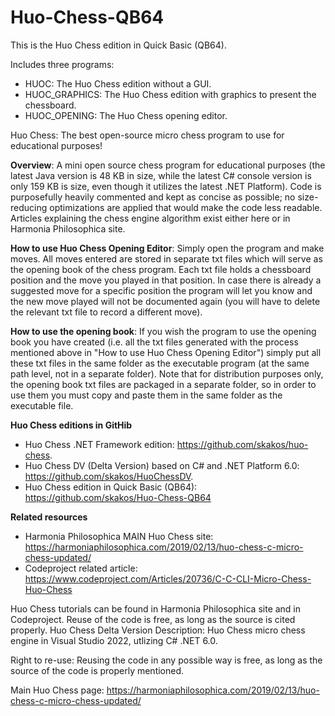 # Huo-Chess-QB64
This is the Huo Chess edition in Quick Basic (QB64).

Includes three programs:
- HUOC: The Huo Chess edition without a GUI.
- HUOC_GRAPHICS: The Huo Chess edition with graphics to present the chessboard.
- HUOC_OPENING: The Huo Chess opening editor.

Huo Chess: The best open-source micro chess program to use for educational purposes!

**Overview**: A mini open source chess program for educational purposes (the latest Java version is 48 KB in size, while the latest C# console version is only 159 KB is size, even though it utilizes the latest .NET Platform). Code is purposefully heavily commented and kept as concise as possible; no size-reducing optimizations are applied that would make the code less readable. Articles explaining the chess engine algorithm exist either here or in Harmonia Philosophica site.

**How to use Huo Chess Opening Editor**: Simply open the program and make moves. All moves entered are stored in separate txt files which will serve as the opening book of the chess program. Each txt file holds a chessboard position and the move you played in that position. In case there is already a suggested move for a specific position the program will let you know and the new move played will not be documented again (you will have to delete the relevant txt file to record a different move).

**How to use the opening book**: If you wish the program to use the opening book you have created (i.e. all the txt files generated with the process mentioned above in "How to use Huo Chess Opening Editor") simply put all these txt files in the same folder as the executable program (at the same path level, not in a separate folder). Note that for distribution purposes only, the opening book txt files are packaged in a separate folder, so in order to use them you must copy and paste them in the same folder as the executable file.

**Huo Chess editions in GitHib**
- Huo Chess .NET Framework edition: https://github.com/skakos/huo-chess.
- Huo Chess DV (Delta Version) based on C# and .NET Platform 6.0: https://github.com/skakos/HuoChessDV.
- Huo Chess edition in Quick Basic (QB64): https://github.com/skakos/Huo-Chess-QB64

**Related resources**

- Harmonia Philosophica MAIN Huo Chess site: https://harmoniaphilosophica.com/2019/02/13/huo-chess-c-micro-chess-updated/
- Codeproject related article: https://www.codeproject.com/Articles/20736/C-C-CLI-Micro-Chess-Huo-Chess

Huo Chess tutorials can be found in Harmonia Philosophica site and in Codeproject. Reuse of the code is free, as long as the source is cited properly.
Huo Chess Delta Version Description: Huo Chess micro chess engine in Visual Studio 2022, utlizing C# .NET 6.0.

Right to re-use: Reusing the code in any possible way is free, as long as the source of the code is properly mentioned.

Main Huo Chess page: https://harmoniaphilosophica.com/2019/02/13/huo-chess-c-micro-chess-updated/
